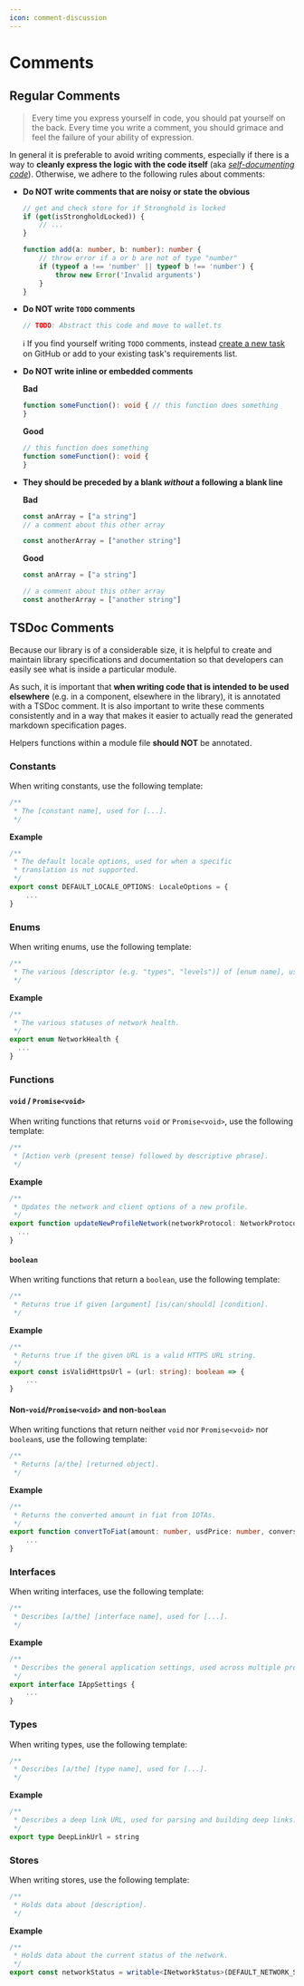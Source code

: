 ```yaml
---
icon: comment-discussion
---
```


# Comments

## Regular Comments

> Every time you express yourself in code, you should pat yourself on the back. Every time you write a comment, you should grimace and feel the failure of your ability of expression.

In general it is preferable to avoid writing comments, especially if there is a way to __cleanly express the logic with the code itself__ (aka [_self-documenting code_](https://en.wikipedia.org/wiki/Self-documenting_code)). Otherwise, we adhere to the following rules about comments:

- __Do NOT write comments that are noisy or state the obvious__

    ```typescript
    // get and check store for if Stronghold is locked
    if (get(isStrongholdLocked)) {
        // ...
    }

    function add(a: number, b: number): number {
        // throw error if a or b are not of type "number"
        if (typeof a !== 'number' || typeof b !== 'number') {
            throw new Error('Invalid arguments')
        }
    }
    ```

- __Do NOT write `TODO` comments__

    ```typescript
    // TODO: Abstract this code and move to wallet.ts
    ```

  :information_source: If you find yourself writing `TODO` comments, instead [create a new task](https://github.com/iotaledger/firefly/issues/new?assignees=&labels=&template=create-task.yml&title=%5BTask%5D%3A+) on GitHub or add to your existing task's requirements list.

- __Do NOT write inline or embedded comments__

  __Bad__

    ```typescript
    function someFunction(): void { // this function does something
    }
    ```

  __Good__

    ```typescript
    // this function does something
    function someFunction(): void {
    }
    ```

- __They should be preceded by a blank _without_ a following a blank line__

  __Bad__

    ```typescript
    const anArray = ["a string"]
    // a comment about this other array

    const anotherArray = ["another string"]
    ```

  __Good__

    ```typescript
    const anArray = ["a string"]

    // a comment about this other array
    const anotherArray = ["another string"]
    ```

## TSDoc Comments

Because our library is of a considerable size, it is helpful to create and maintain library specifications and documentation so that developers can easily see what is inside a particular module.

As such, it is important that **when writing code that is intended to be used elsewhere** (e.g. in a component, elsewhere in the library), it is annotated with a TSDoc comment.
It is also important to write these comments consistently and in a way that makes it easier to actually read the generated markdown specification pages.

Helpers functions within a module file **should NOT** be annotated.

### Constants

When writing constants, use the following template:
```typescript
/**
 * The [constant name], used for [...].
 */
```

**Example**

```typescript
/**
 * The default locale options, used for when a specific
 * translation is not supported.
 */
export const DEFAULT_LOCALE_OPTIONS: LocaleOptions = {
    ...
}
```

### Enums

When writing enums, use the following template:
```typescript
/**
 * The various [descriptor (e.g. "types", "levels")] of [enum name], used for [...].
 */
```

**Example**

```typescript
/**
 * The various statuses of network health.
 */
export enum NetworkHealth {
  ...
}
```

### Functions

#### `void` / `Promise<void>`

When writing functions that returns `void` or `Promise<void>`, use the following template:

```typescript
/**
 * [Action verb (present tense) followed by descriptive phrase].
 */
```

**Example**

```typescript
/**
 * Updates the network and client options of a new profile.
 */
export function updateNewProfileNetwork(networkProtocol: NetworkProtocol, networkType: NetworkType, node: INode): void {
  ...
}
```

#### `boolean`

When writing functions that return a `boolean`, use the following template:

```typescript
/**
 * Returns true if given [argument] [is/can/should] [condition].
 */
```

**Example**

```typescript
/**
 * Returns true if the given URL is a valid HTTPS URL string.
 */
export const isValidHttpsUrl = (url: string): boolean => {
    ...
}
```

#### Non-`void`/`Promise<void>` and non-`boolean`

When writing functions that return neither `void` nor `Promise<void>` nor `boolean`s, use the following template:

```typescript
/**
 * Returns [a/the] [returned object].
 */
```

**Example**

```typescript
/**
 * Returns the converted amount in fiat from IOTAs.
 */
export function convertToFiat(amount: number, usdPrice: number, conversionRate: number): number {
    ...
}
```

### Interfaces

When writing interfaces, use the following template:

```typescript
/**
 * Describes [a/the] [interface name], used for [...].
 */
```

**Example**

```typescript
/**
 * Describes the general application settings, used across multiple profiles.
 */
export interface IAppSettings {
    ...
}
```

### Types

When writing types, use the following template:

```typescript
/**
 * Describes [a/the] [type name], used for [...].
 */
```

**Example**

```typescript
/**
 * Describes a deep link URL, used for parsing and building deep links.
 */
export type DeepLinkUrl = string
```

### Stores

When writing stores, use the following template:

```typescript
/**
 * Holds data about [description].
 */
```

**Example**

```typescript
/**
 * Holds data about the current status of the network. 
 */
export const networkStatus = writable<INetworkStatus>(DEFAULT_NETWORK_STATUS)
```
